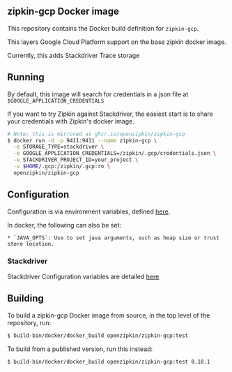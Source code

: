 ## zipkin-gcp Docker image

This repository contains the Docker build definition for `zipkin-gcp`.

This layers Google Cloud Platform support on the base zipkin docker image.

Currently, this adds Stackdriver Trace storage

## Running

By default, this image will search for credentials in a json file at `$GOOGLE_APPLICATION_CREDENTIALS`

If you want to try Zipkin against Stackdriver, the easiest start is to share
your credentials with Zipkin's docker image.

```bash
# Note: this is mirrored as ghcr.io/openzipkin/zipkin-gcp
$ docker run -d -p 9411:9411 --name zipkin-gcp \
  -e STORAGE_TYPE=stackdriver \
  -e GOOGLE_APPLICATION_CREDENTIALS=/zipkin/.gcp/credentials.json \
  -e STACKDRIVER_PROJECT_ID=your_project \
  -v $HOME/.gcp:/zipkin/.gcp:ro \
  openzipkin/zipkin-gcp
```

## Configuration

Configuration is via environment variables, defined [here](../README.md).

In docker, the following can also be set:

    * `JAVA_OPTS`: Use to set java arguments, such as heap size or trust store location.

### Stackdriver

Stackdriver Configuration variables are detailed [here](../module/README.md#configuration).

## Building

To build a zipkin-gcp Docker image from source, in the top level of the repository, run:


```bash
$ build-bin/docker/docker_build openzipkin/zipkin-gcp:test
```

To build from a published version, run this instead:

```bash
$ build-bin/docker/docker_build openzipkin/zipkin-gcp:test 0.18.1
```

